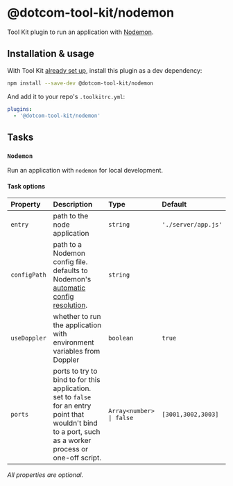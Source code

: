 # @dotcom-tool-kit/nodemon

Tool Kit plugin to run an application with [Nodemon](https://nodemon.io).

## Installation & usage

With Tool Kit [already set up](https://github.com/financial-times/dotcom-tool-kit#installing-and-using-tool-kit), install this plugin as a dev dependency:

```sh
npm install --save-dev @dotcom-tool-kit/nodemon
```

And add it to your repo's `.toolkitrc.yml`:

```yml
plugins:
  - '@dotcom-tool-kit/nodemon'
```

<!-- begin autogenerated docs -->
## Tasks

### `Nodemon`

Run an application with `nodemon` for local development.
#### Task options

| Property     | Description                                                                                                                                               | Type                     | Default             |
| :----------- | :-------------------------------------------------------------------------------------------------------------------------------------------------------- | :----------------------- | :------------------ |
| `entry`      | path to the node application                                                                                                                              | `string`                 | `'./server/app.js'` |
| `configPath` | path to a Nodemon config file. defaults to Nodemon's [automatic config resolution](https://github.com/remy/nodemon#config-files).                         | `string`                 |                     |
| `useDoppler` | whether to run the application with environment variables from Doppler                                                                                    | `boolean`                | `true`              |
| `ports`      | ports to try to bind to for this application. set to `false` for an entry point that wouldn't bind to a port, such as a worker process or one-off script. | `Array<number> \| false` | `[3001,3002,3003]`  |

_All properties are optional._
<!-- end autogenerated docs -->
